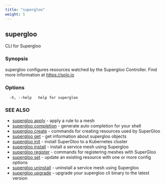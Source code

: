 ```yaml
---
title: "supergloo"
weight: 5
---
```

## supergloo

CLI for Supergloo

### Synopsis

supergloo configures resources watched by the Supergloo Controller.
	Find more information at https://solo.io

### Options

```
  -h, --help   help for supergloo
```

### SEE ALSO

* [supergloo apply](../supergloo_apply)	 - apply a rule to a mesh
* [supergloo completion](../supergloo_completion)	 - generate auto completion for your shell
* [supergloo create](../supergloo_create)	 - commands for creating resources used by SuperGloo
* [supergloo get](../supergloo_get)	 - get information about supergloo objects
* [supergloo init](../supergloo_init)	 - install SuperGloo to a Kubernetes cluster
* [supergloo install](../supergloo_install)	 - install a service mesh using Supergloo
* [supergloo register](../supergloo_register)	 - commands for registering meshes with SuperGloo
* [supergloo set](../supergloo_set)	 - update an existing resource with one or more config options
* [supergloo uninstall](../supergloo_uninstall)	 - uninstall a service mesh using Supergloo
* [supergloo upgrade](../supergloo_upgrade)	 - upgrade your supergloo cli binary to the latest version

